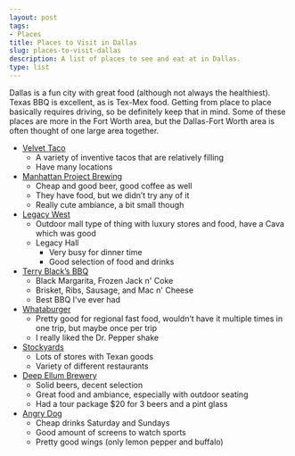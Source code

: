 ```yaml
---
layout: post
tags:
- Places
title: Places to Visit in Dallas
slug: places-to-visit-dallas
description: A list of places to see and eat at in Dallas.
type: list
---
```


Dallas is a fun city with great food (although not always the healthiest). Texas BBQ is excellent, as is Tex-Mex food. Getting from place to place basically requires driving, so be definitely keep that in mind. Some of these places are more in the Fort Worth area, but the Dallas-Fort Worth area is often thought of one large area together.

* [Velvet Taco](https://www.velvettaco.com/)
    * A variety of inventive tacos that are relatively filling
    * Have many locations
* [Manhattan Project Brewing](https://manhattanproject.beer/)
    * Cheap and good beer, good coffee as well
    * They have food, but we didn’t try any of it
    * Really cute ambiance, a bit small though
* [Legacy West](https://www.legacywest.com/)
    * Outdoor mall type of thing with luxury stores and food, have a Cava which was good
    * Legacy Hall
        * Very busy for dinner time
        * Good selection of food and drinks
* [Terry Black’s BBQ](https://terryblacksbbq.com/dallas)
    * Black Margarita, Frozen Jack n' Coke
    * Brisket, Ribs, Sausage, and Mac n' Cheese
    * Best BBQ I've ever had
* [Whataburger](https://whataburger.com/home)
    * Pretty good for regional fast food, wouldn’t have it multiple times in one trip, but maybe once per trip
    * I really liked the Dr. Pepper shake
* [Stockyards](https://www.fortworthstockyards.org/)
    * Lots of stores with Texan goods
    * Variety of different restaurants
* [Deep Ellum Brewery](https://deepellumbrewing.com/)
    * Solid beers, decent selection
    * Great food and ambiance, especially with outdoor seating
    * Had a tour package $20 for 3 beers and a pint glass
* [Angry Dog](https://www.angrydog.com/)
    * Cheap drinks Saturday and Sundays
    * Good amount of screens to watch sports
    * Pretty good wings (only lemon pepper and buffalo)